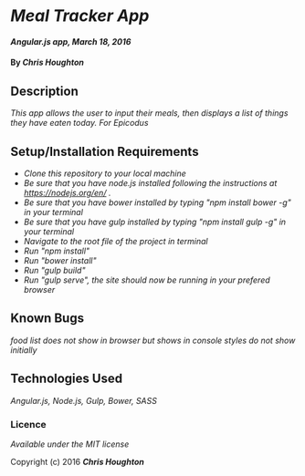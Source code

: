 # _Meal Tracker App_

#### _Angular.js app, March 18, 2016_

#### By _**Chris Houghton**_

## Description

_This app allows the user to input their meals, then displays a list of things they have eaten today. For Epicodus_

## Setup/Installation Requirements

* _Clone this repository to your local machine_
* _Be sure that you have node.js installed following the instructions  at https://nodejs.org/en/ ._
* _Be sure that you have bower installed by typing "npm install bower -g" in your terminal_
* _Be sure that you have gulp installed by typing "npm install gulp -g" in your terminal_
* _Navigate to the root file of the project in terminal_
* _Run "npm install"_
* _Run "bower install"_
* _Run "gulp build"_
* _Run "gulp serve", the site should now be running in your prefered browser_

## Known Bugs

_food list does not show in browser but shows in console_
_styles do not show initially_


## Technologies Used

_Angular.js, Node.js, Gulp, Bower, SASS_

### Licence

*Available under the MIT license*

Copyright (c) 2016 **_Chris Houghton_**
